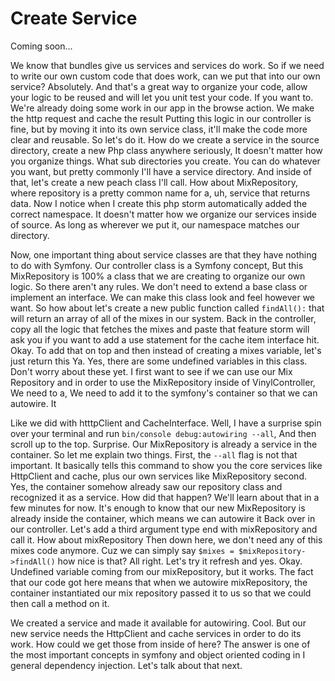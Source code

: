 # Create Service

Coming soon...

We know that bundles give us services and services do work. So if we need to write
our own custom code that does work, can we put that into our own service? Absolutely.
And that's a great way to organize your code, allow your logic to be reused and will
let you unit test your code. If you want to. We're already doing some work in our app
in the browse action. We make the http request and cache the result Putting this
logic in our controller is fine, but by moving it into its own service class, it'll
make the code more clear and reusable. So let's do it. How do we create a service in
the source directory, create a new Php class anywhere seriously, It doesn't matter
how you organize things. What sub directories you create. You can do whatever you
want, but pretty commonly I'll have a service directory. And inside of that, let's
create a new peach class I'll call. How about MixRepository, where repository is a
pretty common name for a, uh, service that returns data. Now I notice when I create
this php storm automatically added the correct namespace. It doesn't matter how we
organize our services inside of source. As long as wherever we put it, our namespace
matches our directory.

Now, one important thing about service classes are that they have nothing to do with
Symfony. Our controller class is a Symfony concept, But this MixRepository is 100% a
class that we are creating to organize our own logic. So there aren't any rules. We
don't need to extend a base class or implement an interface. We can make this class
look and feel however we want. So how about let's create a new public function called
`findAll():` that will return an array of all of the mixes in our system. Back in the
controller, copy all the logic that fetches the mixes and paste that feature storm
will ask you if you want to add a use statement for the cache item interface hit.
Okay. To add that on top and then instead of creating a mixes variable, let's just
return this Ya. Yes, there are some undefined variables in this class. Don't worry
about these yet. I first want to see if we can use our Mix Repository and in order to
use the MixRepository inside of VinylController, We need to a, We need to add it to
the symfony's container so that we can autowire. It

Like we did with htttpClient and CacheInterface. Well, I have a surprise spin over
your terminal and run `bin/console debug:autowiring --all`, And then scroll up to the
top. Surprise. Our MixRepository is already a service in the container. So let me
explain two things. First, the `--all` flag is not that important. It basically tells
this command to show you the core services like HttpClient and cache, plus our own
services like MixRepository second. Yes, the container somehow already saw our
repository class and recognized it as a service. How did that happen? We'll learn
about that in a few minutes for now. It's enough to know that our new MixRepository
is already inside the container, which means we can autowire it Back over in our
controller. Let's add a third argument type end with mixRepository and call it. How
about mixRepository Then down here, we don't need any of this mixes code anymore. Cuz
we can simply say `$mixes = $mixRepository->findAll()` how nice is that? All right.
Let's try it refresh and yes. Okay. Undefined variable coming from our mixRepository,
but it works. The fact that our code got here means that when we autowire
mixRepository, the container instantiated our mix repository passed it to us so that
we could then call a method on it.

We created a service and made it available for autowiring. Cool. But our new service
needs the HttpClient and cache services in order to do its work. How could we get
those from inside of here? The answer is one of the most important concepts in
symfony and object oriented coding in I general dependency injection. Let's talk
about that next.
